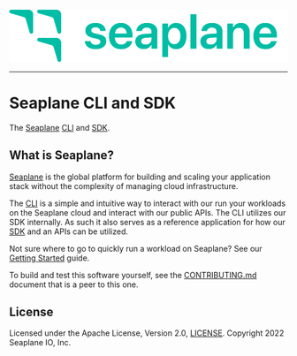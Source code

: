 <p align="center">
<img src="./assets/seaplane_green_tsp.min.svg">
</p>

---
# Seaplane CLI and SDK

The [Seaplane] [CLI] and [SDK].

## What is Seaplane?

[Seaplane] is the global platform for building and scaling your application stack
without the complexity of managing cloud infrastructure.

The [CLI] is a simple and intuitive way to interact with our run your workloads
on the Seaplane cloud and interact with our public APIs. The CLI utilizes our
SDK internally. As such it also serves as a reference application for how our
[SDK] and an APIs can be utilized.

Not sure where to go to quickly run a workload on Seaplane? See our [Getting
Started] guide.

To build and test this software yourself, see the [CONTRIBUTING.md](CONTRIBUTING.md)
document that is a peer to this one.

## License

Licensed under the Apache License, Version 2.0, [LICENSE](LICENSE). Copyright 2022 Seaplane IO, Inc.

[//]: # (Links)

[Seaplane]: https://seaplane.io/
[CLI]: https://github.com/seaplane-io/seaplane/tree/main/seaplane-cli
[SDK]: https://github.com/seaplane-io/seaplane/tree/main/seaplane-sdk
[Getting Started]: https://github.com/seaplane-io/seaplane/blob/main/docs/GETTING_STARTED.md

